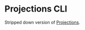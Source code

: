 # Projections CLI

Stripped down version of [Projections](https://github.com/charmplusplus/projections).